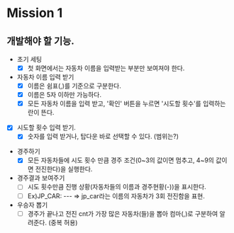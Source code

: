 # Mission 1

## 개발해야 할 기능.

- 초기 세팅
  - [x] 첫 화면에서는 자동차 이름을 입력받는 부분만 보여져야 한다.

- 자동차 이름 입력 받기
  - [x] 이름은 쉼표(,)를 기준으로 구분한다. 
  - [x] 이름은 5자 이하만 가능하다.
  - [x] 모든 자동차 이름을 입력 받고, '확인' 버튼을 누르면 '시도할 횟수'를 입력하는 란이 뜬다.

- [x] 시도할 횟수 입력 받기.
  - [x] 숫자를 입력 받거나, 탑다운 바로 선택할 수 있다. (범위는?)
  
- 경주하기
  - [x] 모든 자동차들에 시도 횟수 만큼 경주 조건(0~3의 값이면 멈추고, 4~9의 값이면 전진한다)을 실행한다.

- 경주결과 보여주기
  - [ ] 시도 횟수만큼 진행 상황(자동차들의 이름과 경주현황(-))을 표시한다.
  - [ ] Ex)JP_CAR: ---    => jp_car라는 이름의 자동차가 3회 전진함을 표현.
  
- 우승자 뽑기
  - [ ] 경주가 끝나고 전진 cnt가 가장 많은 자동차(들)을 뽑아 컴마(,)로 구분하여 알려준다. (중복 허용)
